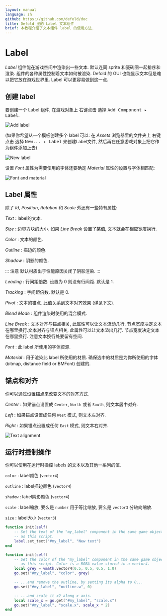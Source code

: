 ```yaml
---
layout: manual
language: zh
github: https://github.com/defold/doc
title: Defold 里的 Label 文本组件
brief: 本教程介绍了文本组件 label 的使用方法.
---
```


# Label

*Label* 组件能在游戏空间中渲染出一些文本. 默认连同 sprite 和瓷砖图一起排序和渲染. 组件的各种属性控制着文本如何被渲染. Defold 的 GUI 也能显示文本但是难以把它放在游戏世界里. Label 可以更容易做到这一点.

## 创建 label

要创建一个 Label 组件, 在游戏对象上 <kbd>右键点击</kbd> 选择 <kbd>Add Component ▸ Label</kbd>.

![Add label](../images/label/add_label.png)

(如果你希望从一个模板创建多个 label 可以: 在 *Assets* 浏览器里的文件夹上 <kbd>右键点击</kbd> 选择 <kbd>New... ▸ Label</kbd> 来创建Label文件, 然后再在任意游戏对象上把它作为组件添加上去)

![New label](../images/label/label.png)

设置 *Font* 属性为需要使用的字体还要确定 *Material* 属性的设置与字体相匹配:

![Font and material](../images/label/font_material.png)

## Label 属性

除了 *Id*, *Position*, *Rotation* 和 *Scale* 外还有一些特有属性:

*Text*
: label的文本.

*Size*
: 边界方块的大小. 如果 *Line Break* 设置了某值, 文本就会在相应宽度换行.

*Color*
: 文本的颜色.

*Outline*
: 描边的颜色.

*Shadow*
: 阴影的颜色.

::: 注意
默认材质出于性能原因关闭了阴影渲染.
:::

*Leading*
: 行间距倍数. 设置为 0 则没有行间距. 默认是 1.

*Tracking*
: 字间距倍数. 默认是 0.

*Pivot*
: 文本的锚点. 此值关系到文本对齐效果 (详见下文).

*Blend Mode*
: 组件渲染时使用的混合模式.

*Line Break*
: 文本对齐与锚点相关, 此属性可以让文本流动几行. 节点宽度决定文本在哪里换行.文本对齐与锚点相关, 此属性可以让文本溢出几行. 节点宽度决定文本在哪里换行. 注意文本换行处要留有空间.

*Font*
: 此 label 所使用的字体资源.

*Material*
: 用于渲染此 label 所使用的材质. 确保选中的材质是为你所使用的字体 (bitmap, distance field or BMFont) 创建的.

## 锚点和对齐

你可以通过设置锚点来改变文本的对齐方式.

*Center*
: 如果锚点设置成 `Center`, `North` 或者 `South`, 则文本居中对齐.

*Left*
: 如果锚点设置成任何 `West` 模式, 则文本左对齐.

*Right*
: 如果锚点设置成任何 `East` 模式, 则文本右对齐.

![Text alignment](../images/label/align.png)

## 运行时控制操作

你可以使用在运行时操控 labels 的文本以及其他一系列的值.

`color`
: label颜色 (`vector4`)

`outline`
: label描边颜色 (`vector4`)

`shadow`
: label阴影颜色 (`vector4`)

`scale`
: label缩放, 要么是 `number` 用于等比缩放, 要么是 `vector3` 分轴向缩放.

`size`
: label大小 (`vector3`)

```lua
function init(self)
    -- Set the text of the "my_label" component in the same game object
    -- as this script.
    label.set_text("#my_label", "New text")
end
```

```lua
function init(self)
    -- Set the color of the "my_label" component in the same game object
    -- as this script. Color is a RGBA value stored in a vector4.
    local grey = vmath.vector4(0.5, 0.5, 0.5, 1.0)
    go.set("#my_label", "color", grey)

    -- ...and remove the outline, by setting its alpha to 0...
    go.set("#my_label", "outline.w", 0)

    -- ...and scale it x2 along x axis.
    local scale_x = go.get("#my_label", "scale.x")
    go.set("#my_label", "scale.x", scale_x * 2)
end
```

